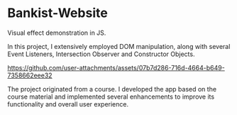 # Bankist-Website
Visual effect demonstration in JS.

In this project, I extensively employed DOM manipulation, along with several Event Listeners, Intersection Observer and Constructor Objects.


https://github.com/user-attachments/assets/07b7d286-716d-4664-b649-7358662eee32




The project originated from a course. I developed the app based on the course material and implemented several enhancements to improve its functionality and overall user experience.
